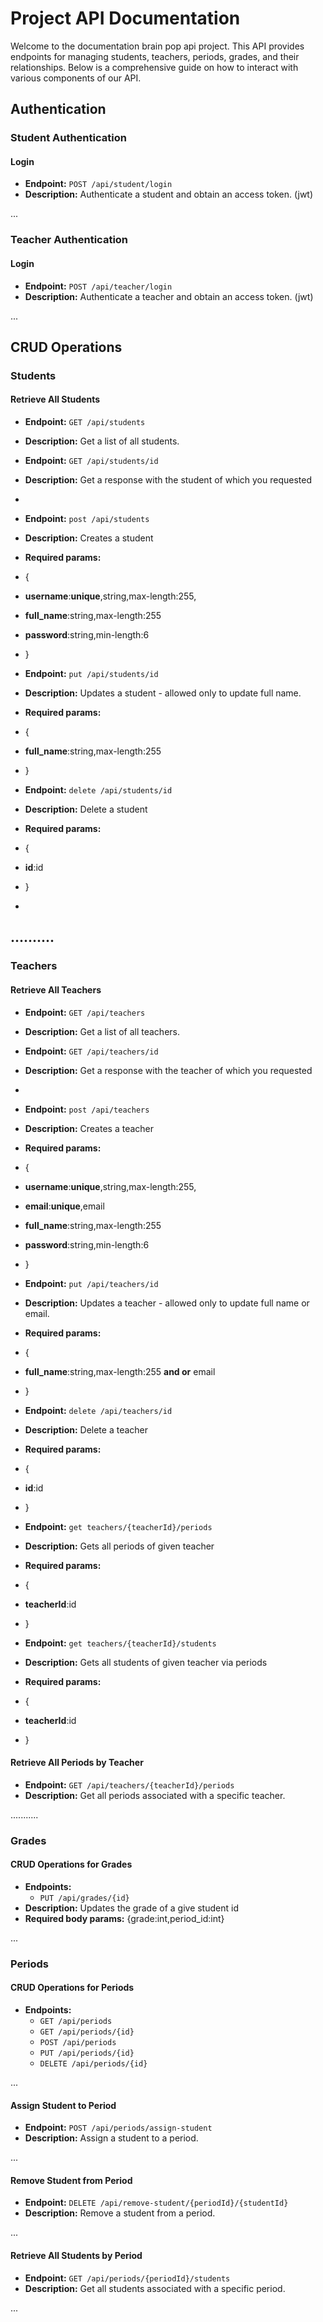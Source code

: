 # Project API Documentation

Welcome to the documentation 
brain pop api project.
This API provides endpoints for managing students, teachers, periods, grades, and their relationships. Below is a comprehensive guide on how to interact with various components of our API.

## Authentication

### Student Authentication

#### Login
- **Endpoint:** `POST /api/student/login`
- **Description:** Authenticate a student and obtain an access token. (jwt)

...

### Teacher Authentication

#### Login
- **Endpoint:** `POST /api/teacher/login`
- **Description:** Authenticate a teacher and obtain an access token. (jwt)

...

## CRUD Operations

### Students

#### Retrieve All Students
- **Endpoint:** `GET /api/students`
- **Description:** Get a list of all students.


- **Endpoint:** `GET /api/students/id`
- **Description:** Get a response with the student of which you requested
- 
- **Endpoint:** `post /api/students`
- **Description:** Creates a student 
- **Required params:** 
- {
- **username**:**unique**,string,max-length:255,
- **full_name**:string,max-length:255
- **password**:string,min-length:6
-  }


- **Endpoint:** `put /api/students/id`
- **Description:** Updates a student - allowed only to update full name.
- **Required params:**
- {
- **full_name**:string,max-length:255
-  }

- **Endpoint:** `delete /api/students/id`
- **Description:** Delete a student
- **Required params:**
- {
- **id**:id
-  }
- 
..........
- 
### Teachers

#### Retrieve All Teachers
- **Endpoint:** `GET /api/teachers`
- **Description:** Get a list of all teachers.


- **Endpoint:** `GET /api/teachers/id`
- **Description:** Get a response with the teacher of which you requested
-
- **Endpoint:** `post /api/teachers`
- **Description:** Creates a teacher
- **Required params:**
- {
- **username**:**unique**,string,max-length:255,
- **email**:**unique**,email
- **full_name**:string,max-length:255
- **password**:string,min-length:6
-  }


- **Endpoint:** `put /api/teachers/id`
- **Description:** Updates a teacher - allowed only to update full name or email.
- **Required params:**
- {
- **full_name**:string,max-length:255 **and or** email
-  }

- **Endpoint:** `delete /api/teachers/id`
- **Description:** Delete a teacher
- **Required params:**
- {
- **id**:id
-  }


- **Endpoint:** `get teachers/{teacherId}/periods`
- **Description:** Gets all periods of given teacher
- **Required params:**
- {
- **teacherId**:id
-  }


- **Endpoint:** `get teachers/{teacherId}/students`
- **Description:** Gets all students of given teacher via periods
- **Required params:**
- {
- **teacherId**:id
-  }



#### Retrieve All Periods by Teacher
- **Endpoint:** `GET /api/teachers/{teacherId}/periods`
- **Description:** Get all periods associated with a specific teacher.

...........

### Grades

#### CRUD Operations for Grades
- **Endpoints:**
    - `PUT /api/grades/{id}`
- **Description:** Updates the grade of a give student id
- **Required body params:** {grade:int,period_id:int}

...

### Periods

#### CRUD Operations for Periods
- **Endpoints:**
    - `GET /api/periods`
    - `GET /api/periods/{id}`
    - `POST /api/periods`
    - `PUT /api/periods/{id}`
    - `DELETE /api/periods/{id}`

...

#### Assign Student to Period
- **Endpoint:** `POST /api/periods/assign-student`
- **Description:** Assign a student to a period.

...

#### Remove Student from Period
- **Endpoint:** `DELETE /api/remove-student/{periodId}/{studentId}`
- **Description:** Remove a student from a period.

...

#### Retrieve All Students by Period
- **Endpoint:** `GET /api/periods/{periodId}/students`
- **Description:** Get all students associated with a specific period.

...

